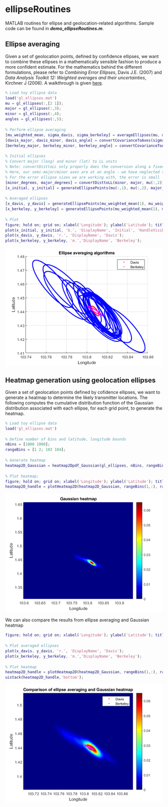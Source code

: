 # ellipseRoutines
MATLAB routines for ellipse and geolocation-related algorithms. Sample code can be found in ***demo_ellipseRoutines.m***.

## Ellipse averaging
Given a set of geolocation points, defined by confidence ellipses, we want to combine these ellipses in a mathematically sensible fashion to produce a more confident estimate. For the mathematics behind the different formulations, please refer to *Combining Error Ellipses*, Davis J.E. (2007) and *Data Analysis Toolkit 12: Weighted averages and their uncertainties*, Kirchner J (2006). A walkthrough is given [here](https://gitea.crlnet.dso/lken/pydsproutines/src/branch/master/EllipticalDistributionsAndCombinations.ipynb).

```matlab
% Load toy ellipse data
load('gl_ellipses.mat')
mu = gl_ellipses(:,[2 1]);
major = gl_ellipses(:,3);
minor = gl_ellipses(:,4);
angles = gl_ellipses(:,5);

% Perform ellipse averaging
[mu_weighted_mean, sigma_davis, sigma_berkeley] = averageEllipses(mu, major, minor, angles);
[davis_major, davis_minor, davis_angle] = convertCovarianceToAxes(sigma_davis); % output major and minor are already in degrees
[berkeley_major, berkeley_minor, berkeley_angle] = convertCovarianceToAxes(sigma_berkeley); % output major and minor are already in degrees

% Initial ellipses
% Convert major (long) and minor (lat) to LL units
% Note: convertDisttoLL only properly does the conversion along a fixed latitude/longitude - distances at angles dont make sense as 1 degree lat != 1 degree long
% Here, our semi-major/minor axes are at an angle - we have neglected this and arbitrarily chosen to convert the semi-major along the longitude and semi-minor along the latitude
% For the error ellipse sizes we are working with, the error is small
[minor_degrees, major_degrees] = convertDisttoLL(minor, major, mu(:,2));
[x_initial, y_initial] = generateEllipsePoints(mu(:,1), mu(:,2), major_degrees, minor_degrees, angles);

% Averaged ellipses
[x_davis, y_davis] = generateEllipsePoints(mu_weighted_mean(1), mu_weighted_mean(2), davis_major, davis_minor, davis_angle);
[x_berkeley, y_berkeley] = generateEllipsePoints(mu_weighted_mean(1), mu_weighted_mean(2), berkeley_major, berkeley_minor, berkeley_angle);

% Plot
figure; hold on; grid on; xlabel('Longitude'); ylabel('Latitude'); title('Ellipse averaging algorithms'); legend;
plot(x_initial, y_initial, 'b.', 'DisplayName', 'Initial', 'HandleVisibility','off');
plot(x_davis, y_davis, 'r.', 'DisplayName', 'Davis');
plot(x_berkeley, y_berkeley, 'm.','DisplayName', 'Berkeley');
```
![](demo_images/demoPlot_averageEllipse.png)

## Heatmap generation using geolocation ellipses
Given a set of geolocation points defined by cofidence ellipses, we want to generate a heatmap to determine the likely transmitter locations. The following computes the cumulative distribution function of the Gaussian distribution associated with each ellipse, for each grid point, to generate the heatmap.

```matlab
% Load toy ellipse data
load('gl_ellipses.mat')

% Define number of bins and latitude, longitude bounds
nBins = [1000 1000];
rangeBins = [1 2; 103 104];

% Generate heatmap
heatmap2D_Gaussian = heatmap2Dpdf_Gaussian(gl_ellipses, nBins, rangeBins);

% Plot heatmap;
figure; hold on; grid on; xlabel('Longitude'); ylabel('Latitude'); title('Gaussian heatmap');
heatmap2D_handle = plotHeatmap2D(heatmap2D_Gaussian, rangeBins(1,:), rangeBins(2,:));
```
![](demo_images/demoPlot_heatmap2D.png)

We can also compare the results from ellipse averaging and Gaussian heatmap
```matlab
figure; hold on; grid on; xlabel('Longitude'); ylabel('Latitude'); title('Comparison of ellipse averaging and Gaussian heatmap'); legend;

% Plot averaged ellipses
plot(x_davis, y_davis, 'r.', 'DisplayName', 'Davis');
plot(x_berkeley, y_berkeley, 'm.','DisplayName', 'Berkeley');

% Plot heatmap
heatmap2D_handle = plotHeatmap2D(heatmap2D_Gaussian, rangeBins(1,:), rangeBins(2,:));
uistack(heatmap2D_handle,'bottom');
```
![](demo_images/demoPlot_comparisonEllipseHeatmap.png)